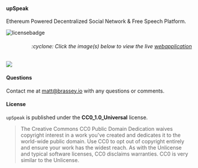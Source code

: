 #### upSpeak

Ethereum Powered Decentralized Social Network &amp; Free Speech Platform.

![licensebadge](https://img.shields.io/badge/license-CC0_1.0_Universal-blue)

<h6><p align="right">:cyclone: Click the image(s) below to view the live <a id="Screenshots" href="https://upspeak.herokuapp.com/">webapplication</a></p></h6>

[<img src="upSpeak.gif">](https://brassey.io/)

#### Questions
Contact me at [matt@brassey.io](mailto:matt@brassey.io) with any questions or comments.

#### License
`upSpeak` is published under the __CC0_1.0_Universal__ license.

> The Creative Commons CC0 Public Domain Dedication waives copyright interest in a work you've created and dedicates it to the world-wide public domain. Use CC0 to opt out of copyright entirely and ensure your work has the widest reach. As with the Unlicense and typical software licenses, CC0 disclaims warranties. CC0 is very similar to the Unlicense.
